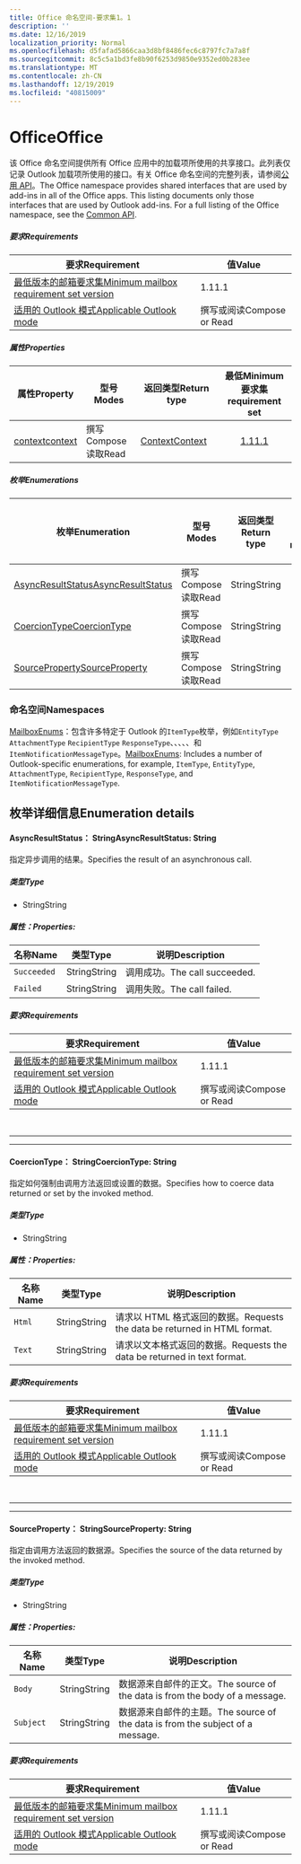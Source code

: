 ```yaml
---
title: Office 命名空间-要求集1。1
description: ''
ms.date: 12/16/2019
localization_priority: Normal
ms.openlocfilehash: d5fafad5866caa3d8bf8486fec6c8797fc7a7a8f
ms.sourcegitcommit: 8c5c5a1bd3fe8b90f6253d9850e9352ed0b283ee
ms.translationtype: MT
ms.contentlocale: zh-CN
ms.lasthandoff: 12/19/2019
ms.locfileid: "40815009"
---
```

# <a name="office"></a><span data-ttu-id="2b263-102">Office</span><span class="sxs-lookup"><span data-stu-id="2b263-102">Office</span></span>

<span data-ttu-id="2b263-p101">该 Office 命名空间提供所有 Office 应用中的加载项所使用的共享接口。此列表仅记录 Outlook 加载项所使用的接口。有关 Office 命名空间的完整列表，请参阅[公用 API](/javascript/api/office)。</span><span class="sxs-lookup"><span data-stu-id="2b263-p101">The Office namespace provides shared interfaces that are used by add-ins in all of the Office apps. This listing documents only those interfaces that are used by Outlook add-ins. For a full listing of the Office namespace, see the [Common API](/javascript/api/office).</span></span>

##### <a name="requirements"></a><span data-ttu-id="2b263-105">要求</span><span class="sxs-lookup"><span data-stu-id="2b263-105">Requirements</span></span>

|<span data-ttu-id="2b263-106">要求</span><span class="sxs-lookup"><span data-stu-id="2b263-106">Requirement</span></span>| <span data-ttu-id="2b263-107">值</span><span class="sxs-lookup"><span data-stu-id="2b263-107">Value</span></span>|
|---|---|
|[<span data-ttu-id="2b263-108">最低版本的邮箱要求集</span><span class="sxs-lookup"><span data-stu-id="2b263-108">Minimum mailbox requirement set version</span></span>](../../requirement-sets/outlook-api-requirement-sets.md)| <span data-ttu-id="2b263-109">1.1</span><span class="sxs-lookup"><span data-stu-id="2b263-109">1.1</span></span>|
|[<span data-ttu-id="2b263-110">适用的 Outlook 模式</span><span class="sxs-lookup"><span data-stu-id="2b263-110">Applicable Outlook mode</span></span>](/outlook/add-ins/#extension-points)| <span data-ttu-id="2b263-111">撰写或阅读</span><span class="sxs-lookup"><span data-stu-id="2b263-111">Compose or Read</span></span>|

##### <a name="properties"></a><span data-ttu-id="2b263-112">属性</span><span class="sxs-lookup"><span data-stu-id="2b263-112">Properties</span></span>

| <span data-ttu-id="2b263-113">属性</span><span class="sxs-lookup"><span data-stu-id="2b263-113">Property</span></span> | <span data-ttu-id="2b263-114">型号</span><span class="sxs-lookup"><span data-stu-id="2b263-114">Modes</span></span> | <span data-ttu-id="2b263-115">返回类型</span><span class="sxs-lookup"><span data-stu-id="2b263-115">Return type</span></span> | <span data-ttu-id="2b263-116">最低</span><span class="sxs-lookup"><span data-stu-id="2b263-116">Minimum</span></span><br><span data-ttu-id="2b263-117">要求集</span><span class="sxs-lookup"><span data-stu-id="2b263-117">requirement set</span></span> |
|---|---|---|:---:|
| [<span data-ttu-id="2b263-118">context</span><span class="sxs-lookup"><span data-stu-id="2b263-118">context</span></span>](office.context.md) | <span data-ttu-id="2b263-119">撰写</span><span class="sxs-lookup"><span data-stu-id="2b263-119">Compose</span></span><br><span data-ttu-id="2b263-120">读取</span><span class="sxs-lookup"><span data-stu-id="2b263-120">Read</span></span> | [<span data-ttu-id="2b263-121">Context</span><span class="sxs-lookup"><span data-stu-id="2b263-121">Context</span></span>](/javascript/api/office/office.context?view=outlook-js-1.1) | [<span data-ttu-id="2b263-122">1.1</span><span class="sxs-lookup"><span data-stu-id="2b263-122">1.1</span></span>](../requirement-set-1.1/outlook-requirement-set-1.1.md) |

##### <a name="enumerations"></a><span data-ttu-id="2b263-123">枚举</span><span class="sxs-lookup"><span data-stu-id="2b263-123">Enumerations</span></span>

| <span data-ttu-id="2b263-124">枚举</span><span class="sxs-lookup"><span data-stu-id="2b263-124">Enumeration</span></span> | <span data-ttu-id="2b263-125">型号</span><span class="sxs-lookup"><span data-stu-id="2b263-125">Modes</span></span> | <span data-ttu-id="2b263-126">返回类型</span><span class="sxs-lookup"><span data-stu-id="2b263-126">Return type</span></span> | <span data-ttu-id="2b263-127">最低</span><span class="sxs-lookup"><span data-stu-id="2b263-127">Minimum</span></span><br><span data-ttu-id="2b263-128">要求集</span><span class="sxs-lookup"><span data-stu-id="2b263-128">requirement set</span></span> |
|---|---|---|:---:|
| [<span data-ttu-id="2b263-129">AsyncResultStatus</span><span class="sxs-lookup"><span data-stu-id="2b263-129">AsyncResultStatus</span></span>](#asyncresultstatus-string) | <span data-ttu-id="2b263-130">撰写</span><span class="sxs-lookup"><span data-stu-id="2b263-130">Compose</span></span><br><span data-ttu-id="2b263-131">读取</span><span class="sxs-lookup"><span data-stu-id="2b263-131">Read</span></span> | <span data-ttu-id="2b263-132">String</span><span class="sxs-lookup"><span data-stu-id="2b263-132">String</span></span> | [<span data-ttu-id="2b263-133">1.1</span><span class="sxs-lookup"><span data-stu-id="2b263-133">1.1</span></span>](../requirement-set-1.1/outlook-requirement-set-1.1.md) |
| [<span data-ttu-id="2b263-134">CoercionType</span><span class="sxs-lookup"><span data-stu-id="2b263-134">CoercionType</span></span>](#coerciontype-string) | <span data-ttu-id="2b263-135">撰写</span><span class="sxs-lookup"><span data-stu-id="2b263-135">Compose</span></span><br><span data-ttu-id="2b263-136">读取</span><span class="sxs-lookup"><span data-stu-id="2b263-136">Read</span></span> | <span data-ttu-id="2b263-137">String</span><span class="sxs-lookup"><span data-stu-id="2b263-137">String</span></span> | [<span data-ttu-id="2b263-138">1.1</span><span class="sxs-lookup"><span data-stu-id="2b263-138">1.1</span></span>](../requirement-set-1.1/outlook-requirement-set-1.1.md) |
| [<span data-ttu-id="2b263-139">SourceProperty</span><span class="sxs-lookup"><span data-stu-id="2b263-139">SourceProperty</span></span>](#sourceproperty-string) | <span data-ttu-id="2b263-140">撰写</span><span class="sxs-lookup"><span data-stu-id="2b263-140">Compose</span></span><br><span data-ttu-id="2b263-141">读取</span><span class="sxs-lookup"><span data-stu-id="2b263-141">Read</span></span> | <span data-ttu-id="2b263-142">String</span><span class="sxs-lookup"><span data-stu-id="2b263-142">String</span></span> | [<span data-ttu-id="2b263-143">1.1</span><span class="sxs-lookup"><span data-stu-id="2b263-143">1.1</span></span>](../requirement-set-1.1/outlook-requirement-set-1.1.md) |

### <a name="namespaces"></a><span data-ttu-id="2b263-144">命名空间</span><span class="sxs-lookup"><span data-stu-id="2b263-144">Namespaces</span></span>

<span data-ttu-id="2b263-145">[MailboxEnums](/javascript/api/outlook/office.mailboxenums.attachmentcontentformat?view=outlook-js-1.1)：包含许多特定于 Outlook 的`ItemType`枚举，例如`EntityType` `AttachmentType` `RecipientType` `ResponseType`、、、、、和`ItemNotificationMessageType`。</span><span class="sxs-lookup"><span data-stu-id="2b263-145">[MailboxEnums](/javascript/api/outlook/office.mailboxenums.attachmentcontentformat?view=outlook-js-1.1): Includes a number of Outlook-specific enumerations, for example, `ItemType`, `EntityType`, `AttachmentType`, `RecipientType`, `ResponseType`, and `ItemNotificationMessageType`.</span></span>

## <a name="enumeration-details"></a><span data-ttu-id="2b263-146">枚举详细信息</span><span class="sxs-lookup"><span data-stu-id="2b263-146">Enumeration details</span></span>

#### <a name="asyncresultstatus-string"></a><span data-ttu-id="2b263-147">AsyncResultStatus： String</span><span class="sxs-lookup"><span data-stu-id="2b263-147">AsyncResultStatus: String</span></span>

<span data-ttu-id="2b263-148">指定异步调用的结果。</span><span class="sxs-lookup"><span data-stu-id="2b263-148">Specifies the result of an asynchronous call.</span></span>

##### <a name="type"></a><span data-ttu-id="2b263-149">类型</span><span class="sxs-lookup"><span data-stu-id="2b263-149">Type</span></span>

*   <span data-ttu-id="2b263-150">String</span><span class="sxs-lookup"><span data-stu-id="2b263-150">String</span></span>

##### <a name="properties"></a><span data-ttu-id="2b263-151">属性：</span><span class="sxs-lookup"><span data-stu-id="2b263-151">Properties:</span></span>

|<span data-ttu-id="2b263-152">名称</span><span class="sxs-lookup"><span data-stu-id="2b263-152">Name</span></span>| <span data-ttu-id="2b263-153">类型</span><span class="sxs-lookup"><span data-stu-id="2b263-153">Type</span></span>| <span data-ttu-id="2b263-154">说明</span><span class="sxs-lookup"><span data-stu-id="2b263-154">Description</span></span>|
|---|---|---|
|`Succeeded`| <span data-ttu-id="2b263-155">String</span><span class="sxs-lookup"><span data-stu-id="2b263-155">String</span></span>|<span data-ttu-id="2b263-156">调用成功。</span><span class="sxs-lookup"><span data-stu-id="2b263-156">The call succeeded.</span></span>|
|`Failed`| <span data-ttu-id="2b263-157">String</span><span class="sxs-lookup"><span data-stu-id="2b263-157">String</span></span>|<span data-ttu-id="2b263-158">调用失败。</span><span class="sxs-lookup"><span data-stu-id="2b263-158">The call failed.</span></span>|

##### <a name="requirements"></a><span data-ttu-id="2b263-159">要求</span><span class="sxs-lookup"><span data-stu-id="2b263-159">Requirements</span></span>

|<span data-ttu-id="2b263-160">要求</span><span class="sxs-lookup"><span data-stu-id="2b263-160">Requirement</span></span>| <span data-ttu-id="2b263-161">值</span><span class="sxs-lookup"><span data-stu-id="2b263-161">Value</span></span>|
|---|---|
|[<span data-ttu-id="2b263-162">最低版本的邮箱要求集</span><span class="sxs-lookup"><span data-stu-id="2b263-162">Minimum mailbox requirement set version</span></span>](../../requirement-sets/outlook-api-requirement-sets.md)| <span data-ttu-id="2b263-163">1.1</span><span class="sxs-lookup"><span data-stu-id="2b263-163">1.1</span></span>|
|[<span data-ttu-id="2b263-164">适用的 Outlook 模式</span><span class="sxs-lookup"><span data-stu-id="2b263-164">Applicable Outlook mode</span></span>](/outlook/add-ins/#extension-points)| <span data-ttu-id="2b263-165">撰写或阅读</span><span class="sxs-lookup"><span data-stu-id="2b263-165">Compose or Read</span></span>|

<br>

---
---

#### <a name="coerciontype-string"></a><span data-ttu-id="2b263-166">CoercionType： String</span><span class="sxs-lookup"><span data-stu-id="2b263-166">CoercionType: String</span></span>

<span data-ttu-id="2b263-167">指定如何强制由调用方法返回或设置的数据。</span><span class="sxs-lookup"><span data-stu-id="2b263-167">Specifies how to coerce data returned or set by the invoked method.</span></span>

##### <a name="type"></a><span data-ttu-id="2b263-168">类型</span><span class="sxs-lookup"><span data-stu-id="2b263-168">Type</span></span>

*   <span data-ttu-id="2b263-169">String</span><span class="sxs-lookup"><span data-stu-id="2b263-169">String</span></span>

##### <a name="properties"></a><span data-ttu-id="2b263-170">属性：</span><span class="sxs-lookup"><span data-stu-id="2b263-170">Properties:</span></span>

|<span data-ttu-id="2b263-171">名称</span><span class="sxs-lookup"><span data-stu-id="2b263-171">Name</span></span>| <span data-ttu-id="2b263-172">类型</span><span class="sxs-lookup"><span data-stu-id="2b263-172">Type</span></span>| <span data-ttu-id="2b263-173">说明</span><span class="sxs-lookup"><span data-stu-id="2b263-173">Description</span></span>|
|---|---|---|
|`Html`| <span data-ttu-id="2b263-174">String</span><span class="sxs-lookup"><span data-stu-id="2b263-174">String</span></span>|<span data-ttu-id="2b263-175">请求以 HTML 格式返回的数据。</span><span class="sxs-lookup"><span data-stu-id="2b263-175">Requests the data be returned in HTML format.</span></span>|
|`Text`| <span data-ttu-id="2b263-176">String</span><span class="sxs-lookup"><span data-stu-id="2b263-176">String</span></span>|<span data-ttu-id="2b263-177">请求以文本格式返回的数据。</span><span class="sxs-lookup"><span data-stu-id="2b263-177">Requests the data be returned in text format.</span></span>|

##### <a name="requirements"></a><span data-ttu-id="2b263-178">要求</span><span class="sxs-lookup"><span data-stu-id="2b263-178">Requirements</span></span>

|<span data-ttu-id="2b263-179">要求</span><span class="sxs-lookup"><span data-stu-id="2b263-179">Requirement</span></span>| <span data-ttu-id="2b263-180">值</span><span class="sxs-lookup"><span data-stu-id="2b263-180">Value</span></span>|
|---|---|
|[<span data-ttu-id="2b263-181">最低版本的邮箱要求集</span><span class="sxs-lookup"><span data-stu-id="2b263-181">Minimum mailbox requirement set version</span></span>](../../requirement-sets/outlook-api-requirement-sets.md)| <span data-ttu-id="2b263-182">1.1</span><span class="sxs-lookup"><span data-stu-id="2b263-182">1.1</span></span>|
|[<span data-ttu-id="2b263-183">适用的 Outlook 模式</span><span class="sxs-lookup"><span data-stu-id="2b263-183">Applicable Outlook mode</span></span>](/outlook/add-ins/#extension-points)| <span data-ttu-id="2b263-184">撰写或阅读</span><span class="sxs-lookup"><span data-stu-id="2b263-184">Compose or Read</span></span>|

<br>

---
---

#### <a name="sourceproperty-string"></a><span data-ttu-id="2b263-185">SourceProperty： String</span><span class="sxs-lookup"><span data-stu-id="2b263-185">SourceProperty: String</span></span>

<span data-ttu-id="2b263-186">指定由调用方法返回的数据源。</span><span class="sxs-lookup"><span data-stu-id="2b263-186">Specifies the source of the data returned by the invoked method.</span></span>

##### <a name="type"></a><span data-ttu-id="2b263-187">类型</span><span class="sxs-lookup"><span data-stu-id="2b263-187">Type</span></span>

*   <span data-ttu-id="2b263-188">String</span><span class="sxs-lookup"><span data-stu-id="2b263-188">String</span></span>

##### <a name="properties"></a><span data-ttu-id="2b263-189">属性：</span><span class="sxs-lookup"><span data-stu-id="2b263-189">Properties:</span></span>

|<span data-ttu-id="2b263-190">名称</span><span class="sxs-lookup"><span data-stu-id="2b263-190">Name</span></span>| <span data-ttu-id="2b263-191">类型</span><span class="sxs-lookup"><span data-stu-id="2b263-191">Type</span></span>| <span data-ttu-id="2b263-192">说明</span><span class="sxs-lookup"><span data-stu-id="2b263-192">Description</span></span>|
|---|---|---|
|`Body`| <span data-ttu-id="2b263-193">String</span><span class="sxs-lookup"><span data-stu-id="2b263-193">String</span></span>|<span data-ttu-id="2b263-194">数据源来自邮件的正文。</span><span class="sxs-lookup"><span data-stu-id="2b263-194">The source of the data is from the body of a message.</span></span>|
|`Subject`| <span data-ttu-id="2b263-195">String</span><span class="sxs-lookup"><span data-stu-id="2b263-195">String</span></span>|<span data-ttu-id="2b263-196">数据源来自邮件的主题。</span><span class="sxs-lookup"><span data-stu-id="2b263-196">The source of the data is from the subject of a message.</span></span>|

##### <a name="requirements"></a><span data-ttu-id="2b263-197">要求</span><span class="sxs-lookup"><span data-stu-id="2b263-197">Requirements</span></span>

|<span data-ttu-id="2b263-198">要求</span><span class="sxs-lookup"><span data-stu-id="2b263-198">Requirement</span></span>| <span data-ttu-id="2b263-199">值</span><span class="sxs-lookup"><span data-stu-id="2b263-199">Value</span></span>|
|---|---|
|[<span data-ttu-id="2b263-200">最低版本的邮箱要求集</span><span class="sxs-lookup"><span data-stu-id="2b263-200">Minimum mailbox requirement set version</span></span>](../../requirement-sets/outlook-api-requirement-sets.md)| <span data-ttu-id="2b263-201">1.1</span><span class="sxs-lookup"><span data-stu-id="2b263-201">1.1</span></span>|
|[<span data-ttu-id="2b263-202">适用的 Outlook 模式</span><span class="sxs-lookup"><span data-stu-id="2b263-202">Applicable Outlook mode</span></span>](/outlook/add-ins/#extension-points)| <span data-ttu-id="2b263-203">撰写或阅读</span><span class="sxs-lookup"><span data-stu-id="2b263-203">Compose or Read</span></span>|
